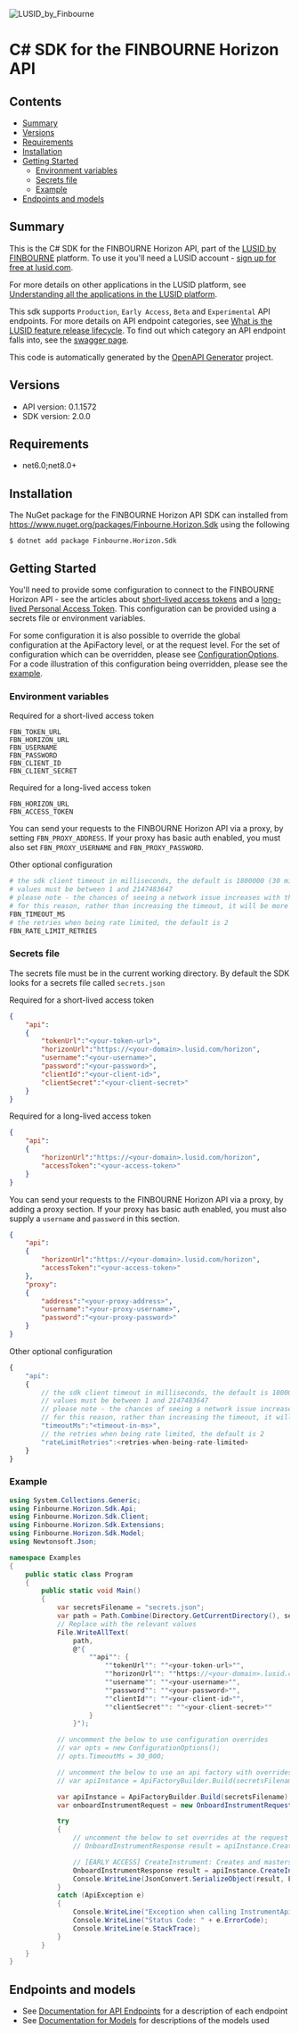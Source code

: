 ![LUSID_by_Finbourne](./resources/Finbourne_Logo_Teal.svg)

# C# SDK for the FINBOURNE Horizon API

## Contents

- [Summary](#summary)
- [Versions](#versions)
- [Requirements](#requirements)
- [Installation](#installation)
- [Getting Started](#getting-started)
    * [Environment variables](#environment-variables)
    * [Secrets file](#secrets-file)
    * [Example](#example)
- [Endpoints and models](#endpoints-and-models)

## Summary

This is the C# SDK for the FINBOURNE Horizon API, part of the [LUSID by FINBOURNE](https://www.finbourne.com/lusid-technology) platform. To use it you'll need a LUSID account - [sign up for free at lusid.com](https://www.lusid.com/app/signup).



For more details on other applications in the LUSID platform, see [Understanding all the applications in the LUSID platform](https://support.lusid.com/knowledgebase/article/KA-01787).

This sdk supports `Production`, `Early Access`, `Beta` and `Experimental` API endpoints. For more details on API endpoint categories, see [What is the LUSID feature release lifecycle](https://support.lusid.com/knowledgebase/article/KA-01786). To find out which category an API endpoint falls into, see the [swagger page](https://fbn-prd.lusid.com/horizon/swagger/index.html).

This code is automatically generated by the [OpenAPI Generator](https://openapi-generator.tech) project.

## Versions

- API version: 0.1.1572
- SDK version: 2.0.0

## Requirements

- net6.0;net8.0+

## Installation

The NuGet package for the FINBOURNE Horizon API SDK can installed from https://www.nuget.org/packages/Finbourne.Horizon.Sdk using the following

```
$ dotnet add package Finbourne.Horizon.Sdk
```

## Getting Started

You'll need to provide some configuration to connect to the FINBOURNE Horizon API - see the articles about [short-lived access tokens](https://support.lusid.com/knowledgebase/article/KA-01654) and a [long-lived Personal Access Token](https://support.lusid.com/knowledgebase/article/KA-01774). This configuration can be provided using a secrets file or environment variables.

For some configuration it is also possible to override the global configuration at the ApiFactory level, or at the request level. For the set of configuration which can be overridden, please see [ConfigurationOptions](sdk/Finbourne.Horizon.Sdk/Extensions/ConfigurationOptions.cs). For a code illustration of this configuration being overridden, please see the [example](#example).

### Environment variables

Required for a short-lived access token
``` 
FBN_TOKEN_URL
FBN_HORIZON_URL
FBN_USERNAME
FBN_PASSWORD
FBN_CLIENT_ID
FBN_CLIENT_SECRET
```

Required for a long-lived access token
``` 
FBN_HORIZON_URL
FBN_ACCESS_TOKEN
```

You can send your requests to the FINBOURNE Horizon API via a proxy, by setting `FBN_PROXY_ADDRESS`. If your proxy has basic auth enabled, you must also set `FBN_PROXY_USERNAME` and `FBN_PROXY_PASSWORD`.

Other optional configuration

```bash
# the sdk client timeout in milliseconds, the default is 1800000 (30 minutes)
# values must be between 1 and 2147483647
# please note - the chances of seeing a network issue increases with the duration of the request
# for this reason, rather than increasing the timeout, it will be more reliable to use an alternate polling style endpoint where these exist
FBN_TIMEOUT_MS
# the retries when being rate limited, the default is 2
FBN_RATE_LIMIT_RETRIES
```

### Secrets file

The secrets file must be in the current working directory. By default the SDK looks for a secrets file called `secrets.json`

Required for a short-lived access token
```json
{
    "api":
    {
        "tokenUrl":"<your-token-url>",
        "horizonUrl":"https://<your-domain>.lusid.com/horizon",
        "username":"<your-username>",
        "password":"<your-password>",
        "clientId":"<your-client-id>",
        "clientSecret":"<your-client-secret>"
    }
}
```

Required for a long-lived access token
```json
{
    "api":
    {
        "horizonUrl":"https://<your-domain>.lusid.com/horizon",
        "accessToken":"<your-access-token>"
    }
}
```

You can send your requests to the FINBOURNE Horizon API via a proxy, by adding a proxy section. If your proxy has basic auth enabled, you must also supply a `username` and `password` in this section.

```json
{
    "api":
    {
        "horizonUrl":"https://<your-domain>.lusid.com/horizon",
        "accessToken":"<your-access-token>"
    },
    "proxy":
    {
        "address":"<your-proxy-address>",
        "username":"<your-proxy-username>",
        "password":"<your-proxy-password>"
    }
}
```

Other optional configuration

```javascript
{
    "api": 
    {
        // the sdk client timeout in milliseconds, the default is 1800000 (30 minutes)
        // values must be between 1 and 2147483647
        // please note - the chances of seeing a network issue increases with the duration of the request
        // for this reason, rather than increasing the timeout, it will be more reliable to use an alternate polling style endpoint where these exist
        "timeoutMs":"<timeout-in-ms>",
        // the retries when being rate limited, the default is 2
        "rateLimitRetries":<retries-when-being-rate-limited>
    }
}
```

### Example
```csharp
using System.Collections.Generic;
using Finbourne.Horizon.Sdk.Api;
using Finbourne.Horizon.Sdk.Client;
using Finbourne.Horizon.Sdk.Extensions;
using Finbourne.Horizon.Sdk.Model;
using Newtonsoft.Json;

namespace Examples
{
    public static class Program
    {
        public static void Main()
        {
            var secretsFilename = "secrets.json";
            var path = Path.Combine(Directory.GetCurrentDirectory(), secretsFilename);
            // Replace with the relevant values
            File.WriteAllText(
                path, 
                @"{
                    ""api"": {
                        ""tokenUrl"": ""<your-token-url>"",
                        ""horizonUrl"": ""https://<your-domain>.lusid.com/horizon"",
                        ""username"": ""<your-username>"",
                        ""password"": ""<your-password>"",
                        ""clientId"": ""<your-client-id>"",
                        ""clientSecret"": ""<your-client-secret>""
                    }
                }");

            // uncomment the below to use configuration overrides
            // var opts = new ConfigurationOptions();
            // opts.TimeoutMs = 30_000;

            // uncomment the below to use an api factory with overrides
            // var apiInstance = ApiFactoryBuilder.Build(secretsFilename, opts: opts).Api<InstrumentApi>();

            var apiInstance = ApiFactoryBuilder.Build(secretsFilename).Api<InstrumentApi>();
            var onboardInstrumentRequest = new OnboardInstrumentRequest(); // OnboardInstrumentRequest | 

            try
            {
                // uncomment the below to set overrides at the request level
                // OnboardInstrumentResponse result = apiInstance.CreateInstrument(onboardInstrumentRequest, opts: opts);

                // [EARLY ACCESS] CreateInstrument: Creates and masters instruments with third party vendors.
                OnboardInstrumentResponse result = apiInstance.CreateInstrument(onboardInstrumentRequest);
                Console.WriteLine(JsonConvert.SerializeObject(result, Formatting.Indented));
            }
            catch (ApiException e)
            {
                Console.WriteLine("Exception when calling InstrumentApi.CreateInstrument: " + e.Message);
                Console.WriteLine("Status Code: " + e.ErrorCode);
                Console.WriteLine(e.StackTrace);
            }
        }
    }
}
```


## Endpoints and models

- See [Documentation for API Endpoints](sdk/README.md#documentation-for-api-endpoints) for a description of each endpoint
- See [Documentation for Models](sdk/README.md#documentation-for-models) for descriptions of the models used

